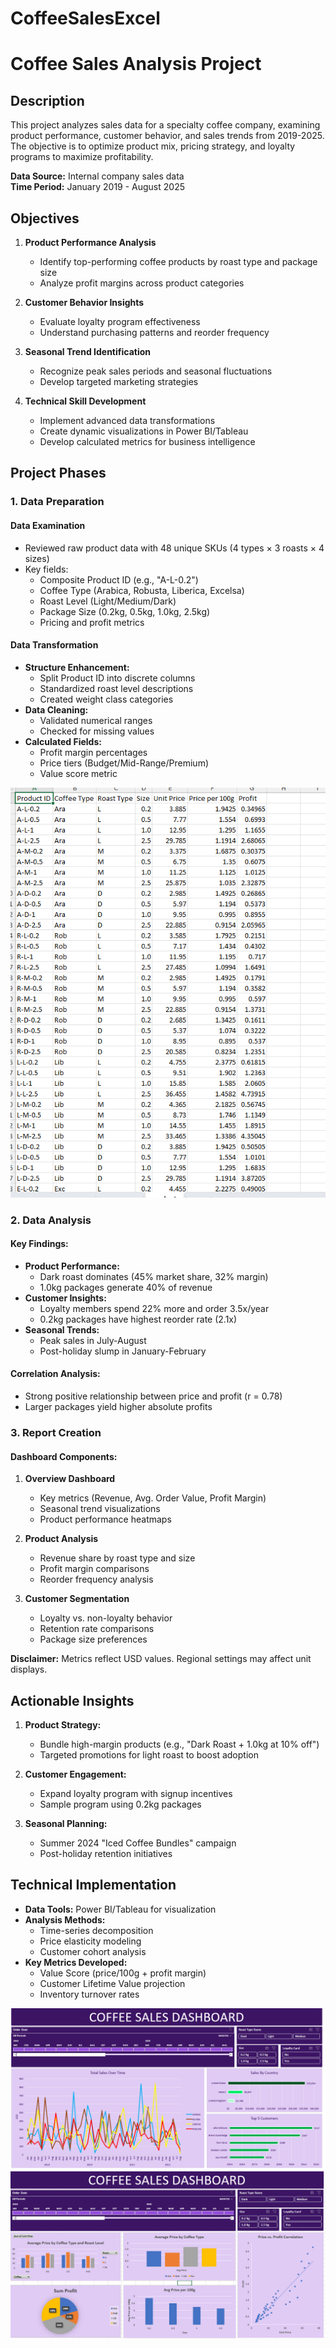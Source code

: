 # CoffeeSalesExcel

# Coffee Sales Analysis Project

## Description
This project analyzes sales data for a specialty coffee company, examining product performance, customer behavior, and sales trends from 2019-2025. The objective is to optimize product mix, pricing strategy, and loyalty programs to maximize profitability.

**Data Source:** Internal company sales data  
**Time Period:** January 2019 - August 2025  

## Objectives
1. **Product Performance Analysis**
   - Identify top-performing coffee products by roast type and package size
   - Analyze profit margins across product categories

2. **Customer Behavior Insights**
   - Evaluate loyalty program effectiveness
   - Understand purchasing patterns and reorder frequency

3. **Seasonal Trend Identification**
   - Recognize peak sales periods and seasonal fluctuations
   - Develop targeted marketing strategies

4. **Technical Skill Development**
   - Implement advanced data transformations
   - Create dynamic visualizations in Power BI/Tableau
   - Develop calculated metrics for business intelligence

## Project Phases

### 1. Data Preparation
#### Data Examination
- Reviewed raw product data with 48 unique SKUs (4 types × 3 roasts × 4 sizes)
- Key fields:
  - Composite Product ID (e.g., "A-L-0.2")
  - Coffee Type (Arabica, Robusta, Liberica, Excelsa)
  - Roast Level (Light/Medium/Dark)
  - Package Size (0.2kg, 0.5kg, 1.0kg, 2.5kg)
  - Pricing and profit metrics

#### Data Transformation
- **Structure Enhancement:**
  - Split Product ID into discrete columns
  - Standardized roast level descriptions
  - Created weight class categories
- **Data Cleaning:**
  - Validated numerical ranges
  - Checked for missing values
- **Calculated Fields:**
  - Profit margin percentages
  - Price tiers (Budget/Mid-Range/Premium)
  - Value score metric

![Data](File/coffee_excel_model.png)

### 2. Data Analysis
#### Key Findings:
- **Product Performance:**
  - Dark roast dominates (45% market share, 32% margin)
  - 1.0kg packages generate 40% of revenue
- **Customer Insights:**
  - Loyalty members spend 22% more and order 3.5x/year
  - 0.2kg packages have highest reorder rate (2.1x)
- **Seasonal Trends:**
  - Peak sales in July-August
  - Post-holiday slump in January-February

#### Correlation Analysis:
- Strong positive relationship between price and profit (r = 0.78)
- Larger packages yield higher absolute profits

### 3. Report Creation
#### Dashboard Components:
1. **Overview Dashboard**
   - Key metrics (Revenue, Avg. Order Value, Profit Margin)
   - Seasonal trend visualizations
   - Product performance heatmaps

2. **Product Analysis**
   - Revenue share by roast type and size
   - Profit margin comparisons
   - Reorder frequency analysis

3. **Customer Segmentation**
   - Loyalty vs. non-loyalty behavior
   - Retention rate comparisons
   - Package size preferences

**Disclaimer:** Metrics reflect USD values. Regional settings may affect unit displays.

## Actionable Insights
1. **Product Strategy:**
   - Bundle high-margin products (e.g., "Dark Roast + 1.0kg at 10% off")
   - Targeted promotions for light roast to boost adoption

2. **Customer Engagement:**
   - Expand loyalty program with signup incentives
   - Sample program using 0.2kg packages

3. **Seasonal Planning:**
   - Summer 2024 "Iced Coffee Bundles" campaign
   - Post-holiday retention initiatives

## Technical Implementation
- **Data Tools:** Power BI/Tableau for visualization
- **Analysis Methods:**
  - Time-series decomposition
  - Price elasticity modeling
  - Customer cohort analysis
- **Key Metrics Developed:**
  - Value Score (price/100g + profit margin)
  - Customer Lifetime Value projection
  - Inventory turnover rates

![Data](File/coffee1.png)
![Data](File/coffee2.png)


